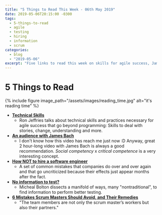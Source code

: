 ```yaml
---
title: "5 Things to Read This Week - 06th May 2019"
date: 2019-05-06T20:15:00 -0300
tags:
  - 5-things-to-read
  - agile
  - testing
  - hiring
  - information
  - scrum
categories:
  - blog
  - "2019-05-06"
excerpt: "Five links to read this week on skills for agile success, James Bach on testing, hiring, information to test, and mistakes that Scrum Master make"
---
```


# 5 Things to Read

{% include figure image_path="/assets/images/reading_time.jpg" alt="it's reading time" %}

- **[Technical Skills](https://ronjeffries.com/articles/019-01ff/tech-skills/)**
  - Ron Jeffries talks about technical skills and practices necessary for agile success that go beyond programming: Skills to deal with stories, change, understanding and more.
- **[An audience with James Bach](https://www.youtube.com/watch?v=DwyMFe02vXA)**
  - I don't know how this video has reach me just now :D Anyway, great 2 hour-long video with James Bach is always a good recommendation. _Social competency_ x _critical competence_ is a very interesting concept.
- **[How NOT to hire a software engineer](hhttps://tonsky.me/blog/hiring/)**
  - A set of common mistakes that companies do over and over again and that go uncriticized because their effects just appear months after the fact. 
- **[No information to test?](hhttps://twitter.com/michaelbolton/status/1109527531114377217?s=09)**
  - Micheal Bolton dissects a manifold of ways, many "nontraditional", to find information to perform better testing.
- **[6 Mistakes Scrum Masters Should Avoid, and Their Remedies](https://simpleprogrammer.com/scrum-master-mistakes/)**
  - "The team members are not only the scrum master’s workers but also their partners."
